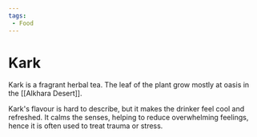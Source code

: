 ```yaml
---
tags:
 - Food
---
```


# Kark

Kark is a fragrant herbal tea. The leaf of the plant grow mostly at oasis in the [[Alkhara Desert]].

Kark's flavour is hard to describe, but it makes the drinker feel cool and refreshed. It calms the senses, helping to reduce overwhelming feelings, hence it is often used to treat trauma or stress.